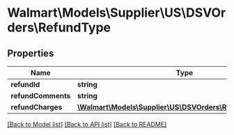# Walmart\Models\Supplier\US\DSVOrders\RefundType

## Properties

Name | Type | Description | Notes
------------ | ------------- | ------------- | -------------
**refundId** | **string** |  | [optional]
**refundComments** | **string** |  | [optional]
**refundCharges** | [**\Walmart\Models\Supplier\US\DSVOrders\RefundChargesType**](RefundChargesType.md) |  |


[[Back to Model list]](./) [[Back to API list]](../../../../../README.md#supported-apis) [[Back to README]](../../../../../README.md)
